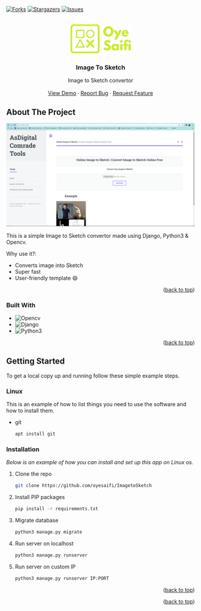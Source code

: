 <a name="readme-top"></a>
<!-- PROJECT SHIELDS -->
<!--
*** I'm using markdown "reference style" links for readability.
*** Reference links are enclosed in brackets [ ] instead of parentheses ( ).
*** See the bottom of this document for the declaration of the reference variables
*** for contributors-url, forks-url, etc. This is an optional, concise syntax you may use.
*** https://www.markdownguide.org/basic-syntax/#reference-style-links
-->
[![Forks][forks-shield]][forks-url]
[![Stargazers][stars-shield]][stars-url]
[![Issues][issues-shield]][issues-url]



<!-- PROJECT LOGO -->
<br />
<div align="center">
  <a href="https://github.com/oyesaifi/ImagetoSketch">
    <img src="media/images/logo_saifi.png" alt="Logo" height="80">
  </a>

  <h3 align="center">Image To Sketch</h3>

  <p align="center">
    Image to Sketch convertor
    <br />
    <br />
    <a href="https://imagetosketch.herokuapp.com/">View Demo</a>
    ·
    <a href="https://github.com/oyesaifi/ImagetoSketch/issues">Report Bug</a>
    ·
    <a href="https://github.com/oyesaifi/ImagetoSketch/issues">Request Feature</a>
  </p>
</div>


<!-- ABOUT THE PROJECT -->
## About The Project

[![Product Name Screen Shot][product-screenshot]](https://github.com/oyesaifi/ImagetoSketch)

This is a simple Image to Sketch convertor made using Django, Python3 & Opencv.

Why use it?:
* Converts image into Sketch
* Super fast
* User-friendly template :smile:

<p align="right">(<a href="#readme-top">back to top</a>)</p>



### Built With


* ![Opencv][Opencv.js]
* ![Django][Django.js]
* ![Python3][Python3.js]

<p align="right">(<a href="#readme-top">back to top</a>)</p>



<!-- GETTING STARTED -->
## Getting Started

To get a local copy up and running follow these simple example steps.

### Linux

This is an example of how to list things you need to use the software and how to install them.
* git
  ```sh
  apt install git
  ```

### Installation

_Below is an example of how you can install and set up this app on Linux os._

1. Clone the repo
   ```sh
   git clone https://github.com/oyesaifi/ImagetoSketch
   ```
2. Install PIP packages
   ```sh
   pip install -r requirements.txt
   ```
3. Migrate database
   ```sh
   python3 manage.py migrate
   ```
4. Run server on localhost
   ```sh
   python3 manage.py runserver
   ```
5. Run server on custom IP
   ```sh
   python3 manage.py runserver IP:PORT
   ```

<p align="right">(<a href="#readme-top">back to top</a>)</p>


<p align="right">(<a href="#readme-top">back to top</a>)</p>

<!-- MARKDOWN LINKS & IMAGES -->
<!-- https://www.markdownguide.org/basic-syntax/#reference-style-links -->
[contributors-shield]: https://img.shields.io/github/contributors/oyesaifi/ImagetoSketch.svg?style=for-the-badge
[contributors-url]: https://github.com/oyesaifi/ImagetoSketch/graphs/contributors
[forks-shield]: https://img.shields.io/github/forks/oyesaifi/ImagetoSketch.svg?style=for-the-badge
[forks-url]: https://github.com/oyesaifi/ImagetoSketch/network/members
[stars-shield]: https://img.shields.io/github/stars/oyesaifi/ImagetoSketch.svg?style=for-the-badge
[stars-url]: https://github.com/oyesaifi/ImagetoSketch/stargazers
[issues-shield]: https://img.shields.io/github/issues/oyesaifi/ImagetoSketch.svg?style=for-the-badge
[issues-url]: https://github.com/oyesaifi/ImagetoSketch/issues
[product-screenshot]: media/images/ss.PNG
[Python3.js]: https://img.shields.io/badge/python3-20232A?style=for-the-badge&logo=python&logoColor=61DAFB
[Django.js]: https://img.shields.io/badge/django-35495E?style=for-the-badge&logo=django&logoColor=4FC08D
[Opencv.js]: https://img.shields.io/badge/Opencv-35495E?style=for-the-badge&logo=opencv&logoColor=4FC08D
